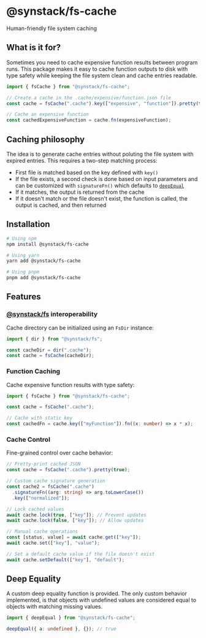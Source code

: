 # @synstack/fs-cache

Human-friendly file system caching

## What is it for?

Sometimes you need to cache expensive function results between program runs. This package makes it easy to cache function outputs to disk with type safety while keeping the file system clean and cache entries readable.

```typescript
import { fsCache } from "@synstack/fs-cache";

// Create a cache in the .cache/expensive/function.json file
const cache = fsCache(".cache").key(["expensive", "function"]).pretty(true);

// Cache an expensive function
const cachedExpensiveFunction = cache.fn(expensiveFunction);
```

## Caching philosophy

The idea is to generate cache entries without poluting the file system with expired entries. This requires a two-step matching process:

- First file is matched based on the key defined with `key()`
- If the file exists, a second check is done based on input parameters and can be customized with `signatureFn()` which defaults to [`deepEqual`](#Deep-Equality)
- If it matches, the output is returned from the cache
- If it doesn't match or the file doesn't exist, the function is called, the output is cached, and then returned

## Installation

```bash
# Using npm
npm install @synstack/fs-cache

# Using yarn
yarn add @synstack/fs-cache

# Using pnpm
pnpm add @synstack/fs-cache
```

## Features

### [@synstack/fs](../fs/README.md) interoperability

Cache directory can be initialized using an `FsDir` instance:

```typescript
import { dir } from "@synstack/fs";

const cacheDir = dir(".cache");
const cache = fsCache(cacheDir);
```

### Function Caching

Cache expensive function results with type safety:

```typescript
import { fsCache } from "@synstack/fs-cache";

const cache = fsCache(".cache");

// Cache with static key
const cachedFn = cache.key(["myFunction"]).fn((x: number) => x * x);
```

### Cache Control

Fine-grained control over cache behavior:

```typescript
// Pretty-print cached JSON
const cache = fsCache(".cache").pretty(true);

// Custom cache signature generation
const cache2 = fsCache(".cache")
  .signatureFn((arg: string) => arg.toLowerCase())
  .key(["normalized"]);

// Lock cached values
await cache.lock(true, ["key"]); // Prevent updates
await cache.lock(false, ["key"]); // Allow updates

// Manual cache operations
const [status, value] = await cache.get(["key"]);
await cache.set(["key"], "value");

// Set a default cache value if the file doesn't exist
await cache.setDefault(["key"], "default");
```

## Deep Equality

A custom deep equality function is provided.
The only custom behavior implemented, is that objects with undefined values are considered equal to objects with matching missing values.

```typescript
import { deepEqual } from "@synstack/fs-cache";

deepEqual({ a: undefined }, {}); // true
```
